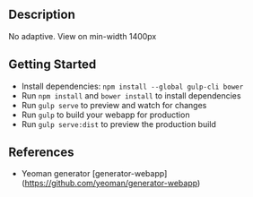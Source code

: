 ## Description

No adaptive. View on min-width 1400px

## Getting Started

- Install dependencies: `npm install --global gulp-cli bower`
- Run `npm install` and `bower install` to install dependencies
- Run `gulp serve` to preview and watch for changes
- Run `gulp` to build your webapp for production
- Run `gulp serve:dist` to preview the production build


## References

- Yeoman generator [generator-webapp] (https://github.com/yeoman/generator-webapp)
